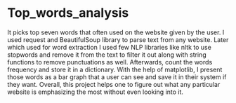 # Top_words_analysis
It picks top seven words that often used on the website given by the user.
I used request and BeautifulSoup library to parse text from any website. Later which used for word extraction
I used few NLP libraries like nltk to use stopwords and remove it from the text to filter it out along with string functions to remove punctuations as well.
Afterwards, count the words frequency and store it in a dictionary.
With the help of matplotlib, I present those words as a bar graph that a user can see and save it in their system if they want.
Overall, this project helps one to figure out what any particular website is emphasizing the most without even looking into it.
